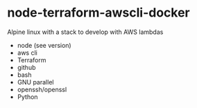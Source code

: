 # node-terraform-awscli-docker

Alpine linux with a stack to develop with AWS lambdas

- node (see version)
- aws cli
- Terraform
- github
- bash
- GNU parallel
- openssh/openssl
- Python